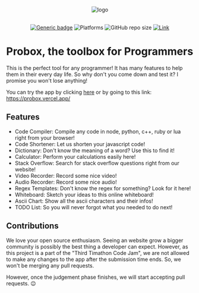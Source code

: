 <br>

<div align="center">
  <img src="https://cdn.discordapp.com/attachments/794361254881525813/805153976847695922/icon.png" alt="logo">

  <br>
  <br>

[![Generic badge](https://img.shields.io/badge/CodeJam-Timathon-orange.svg)](https://twtcodejam.net/) ![Platforms](https://raster.shields.io/badge/Platform-Web%20Browser-blue.png) ![GitHub repo size](https://img.shields.io/github/repo-size/TWT-Code-Jam-FAST/Probox) [![Link](https://img.shields.io/badge/Link-https://probox.vercel.app-orange.svg)](https://probox.vercel.app)

</div>

# Probox, the toolbox for Programmers

This is the perfect tool for any programmer! It has many features to help them in their every day life.
So why don't you come down and test it? I promise you won't lose anything!

You can try the app by clicking [here](https://probox.vercel.app/) or by going to this link:
https://probox.vercel.app/

## Features

- Code Compiler: Compile any code in node, python, c++, ruby or lua right from your browser!
- Code Shortener: Let us shorten your javascript code!
- Dictionary: Don't know the meaning of a word? Use this to find it!
- Calculator: Perform your calculations easily here!
- Stack Overflow: Search for stack overflow questions right from our website!
- Video Recorder: Record some nice video!
- Audio Recorder: Record some nice audio!
- Regex Templates: Don't know the regex for something? Look for it here!
- Whiteboard: Sketch your ideas to this online whiteboard!
- Ascii Chart: Show all the ascii characters and their infos!
- TODO List: So you will never forgot what you needed to do next!

## Contributions

We love your open source enthusiasm. Seeing an website grow a bigger community is possibly the best thing a developer can expect. However, as this project is a part of the "Third Timathon Code Jam", we are not allowed to make any changes to the app after the submission time ends. So, we won't be merging any pull requests.

However, once the judgement phase finishes, we will start accepting pull requests. 😉
